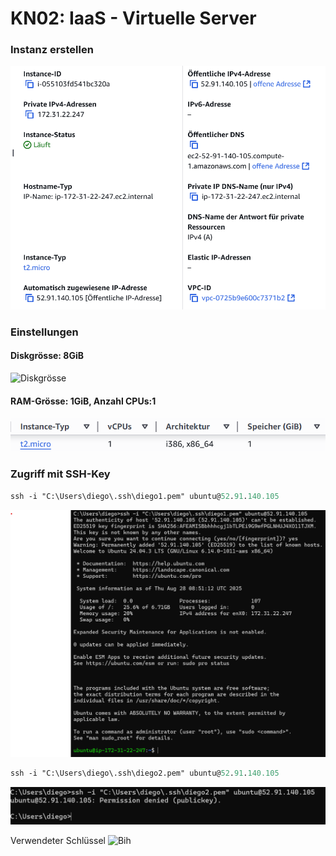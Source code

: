 # KN02: IaaS - Virtuelle Server

### Instanz erstellen

![InstanzZusammenfassung](Bilder/InstanceZusammenfassung.png)

### Einstellungen

#### Diskgrösse: 8GiB
![Diskgrösse](Bilder/VolumeGrösse.png)
#### RAM-Grösse: 1GiB, Anzahl CPUs:1
![InstanzEinstellungen](Bilder/EinstellungenInstance.png)


### Zugriff mit SSH-Key

```ps
ssh -i "C:\Users\diego\.ssh\diego1.pem" ubuntu@52.91.140.105
```
![Proof1](Bilder/ProofSSH1.png)

```ps
ssh -i "C:\Users\diego\.ssh\diego2.pem" ubuntu@52.91.140.105
```

![Proof2](Bilder/ProofSSH2.png)

Verwendeter Schlüssel
![Bih](Bilder/Schlüsselname_diego1.png)
